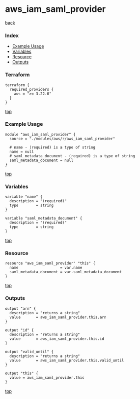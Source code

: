 # aws_iam_saml_provider
[back](../aws.md)
### Index
- [Example Usage](#example-usage)
- [Variables](#variables)
- [Resource](#resource)
- [Outputs](#outputs)
### Terraform
```hcl
terraform {
  required_providers {
    aws = ">= 3.22.0"
  }
}
```
[top](#index)
### Example Usage
```hcl
module "aws_iam_saml_provider" {
  source = "./modules/aws/r/aws_iam_saml_provider"

  # name - (required) is a type of string
  name = null
  # saml_metadata_document - (required) is a type of string
  saml_metadata_document = null
}
```
[top](#index)
### Variables
```hcl
variable "name" {
  description = "(required)"
  type        = string
}

variable "saml_metadata_document" {
  description = "(required)"
  type        = string
}
```
[top](#index)

### Resource
```hcl
resource "aws_iam_saml_provider" "this" {
  name                   = var.name
  saml_metadata_document = var.saml_metadata_document
}
```
[top](#index)
### Outputs
```hcl
output "arn" {
  description = "returns a string"
  value       = aws_iam_saml_provider.this.arn
}

output "id" {
  description = "returns a string"
  value       = aws_iam_saml_provider.this.id
}

output "valid_until" {
  description = "returns a string"
  value       = aws_iam_saml_provider.this.valid_until
}

output "this" {
  value = aws_iam_saml_provider.this
}
```
[top](#index)
